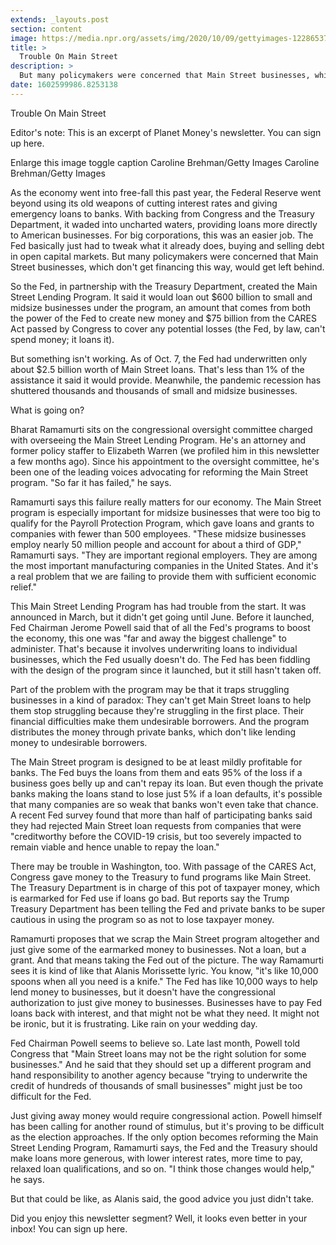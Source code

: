 ```yaml
--- 
extends: _layouts.post 
section: content 
image: https://media.npr.org/assets/img/2020/10/09/gettyimages-1228653743_wide-7b7c5c2c7465942fc37e67a5b636ca85268225a0.jpg?s=1400 
title: > 
  Trouble On Main Street 
description: > 
  But many policymakers were concerned that Main Street businesses, which don't get financing this way, would get left behind.As of Oct. 7, the Fed had underwritten only about $2.5 billion worth of Main Street loans.Since his appointment to the oversight committee, he's been one of the leading voices advocating for reforming the Main Street program.This Main Street Lending Program has had trouble from the start.Late last month, Powell told Congress that "Main Street loans may not be the right solution for some businesses." 
date: 1602599986.8253138 
--- 
```

Trouble On Main Street

Editor's note: This is an excerpt of Planet Money's newsletter. You can sign up here.

Enlarge this image toggle caption Caroline Brehman/Getty Images Caroline Brehman/Getty Images

As the economy went into free-fall this past year, the Federal Reserve went beyond using its old weapons of cutting interest rates and giving emergency loans to banks. With backing from Congress and the Treasury Department, it waded into uncharted waters, providing loans more directly to American businesses. For big corporations, this was an easier job. The Fed basically just had to tweak what it already does, buying and selling debt in open capital markets. But many policymakers were concerned that Main Street businesses, which don't get financing this way, would get left behind.

So the Fed, in partnership with the Treasury Department, created the Main Street Lending Program. It said it would loan out $600 billion to small and midsize businesses under the program, an amount that comes from both the power of the Fed to create new money and $75 billion from the CARES Act passed by Congress to cover any potential losses (the Fed, by law, can't spend money; it loans it).

But something isn't working. As of Oct. 7, the Fed had underwritten only about $2.5 billion worth of Main Street loans. That's less than 1% of the assistance it said it would provide. Meanwhile, the pandemic recession has shuttered thousands and thousands of small and midsize businesses.

What is going on?

Bharat Ramamurti sits on the congressional oversight committee charged with overseeing the Main Street Lending Program. He's an attorney and former policy staffer to Elizabeth Warren (we profiled him in this newsletter a few months ago). Since his appointment to the oversight committee, he's been one of the leading voices advocating for reforming the Main Street program. "So far it has failed," he says.

Ramamurti says this failure really matters for our economy. The Main Street program is especially important for midsize businesses that were too big to qualify for the Payroll Protection Program, which gave loans and grants to companies with fewer than 500 employees. "These midsize businesses employ nearly 50 million people and account for about a third of GDP," Ramamurti says. "They are important regional employers. They are among the most important manufacturing companies in the United States. And it's a real problem that we are failing to provide them with sufficient economic relief."

This Main Street Lending Program has had trouble from the start. It was announced in March, but it didn't get going until June. Before it launched, Fed Chairman Jerome Powell said that of all the Fed's programs to boost the economy, this one was "far and away the biggest challenge" to administer. That's because it involves underwriting loans to individual businesses, which the Fed usually doesn't do. The Fed has been fiddling with the design of the program since it launched, but it still hasn't taken off.

Part of the problem with the program may be that it traps struggling businesses in a kind of paradox: They can't get Main Street loans to help them stop struggling because they're struggling in the first place. Their financial difficulties make them undesirable borrowers. And the program distributes the money through private banks, which don't like lending money to undesirable borrowers.

The Main Street program is designed to be at least mildly profitable for banks. The Fed buys the loans from them and eats 95% of the loss if a business goes belly up and can't repay its loan. But even though the private banks making the loans stand to lose just 5% if a loan defaults, it's possible that many companies are so weak that banks won't even take that chance. A recent Fed survey found that more than half of participating banks said they had rejected Main Street loan requests from companies that were "creditworthy before the COVID-19 crisis, but too severely impacted to remain viable and hence unable to repay the loan."

There may be trouble in Washington, too. With passage of the CARES Act, Congress gave money to the Treasury to fund programs like Main Street. The Treasury Department is in charge of this pot of taxpayer money, which is earmarked for Fed use if loans go bad. But reports say the Trump Treasury Department has been telling the Fed and private banks to be super cautious in using the program so as not to lose taxpayer money.

Ramamurti proposes that we scrap the Main Street program altogether and just give some of the earmarked money to businesses. Not a loan, but a grant. And that means taking the Fed out of the picture. The way Ramamurti sees it is kind of like that Alanis Morissette lyric. You know, "it's like 10,000 spoons when all you need is a knife." The Fed has like 10,000 ways to help lend money to businesses, but it doesn't have the congressional authorization to just give money to businesses. Businesses have to pay Fed loans back with interest, and that might not be what they need. It might not be ironic, but it is frustrating. Like rain on your wedding day.

Fed Chairman Powell seems to believe so. Late last month, Powell told Congress that "Main Street loans may not be the right solution for some businesses." And he said that they should set up a different program and hand responsibility to another agency because "trying to underwrite the credit of hundreds of thousands of small businesses" might just be too difficult for the Fed.

Just giving away money would require congressional action. Powell himself has been calling for another round of stimulus, but it's proving to be difficult as the election approaches. If the only option becomes reforming the Main Street Lending Program, Ramamurti says, the Fed and the Treasury should make loans more generous, with lower interest rates, more time to pay, relaxed loan qualifications, and so on. "I think those changes would help," he says.

But that could be like, as Alanis said, the good advice you just didn't take.

Did you enjoy this newsletter segment? Well, it looks even better in your inbox! You can sign up here.